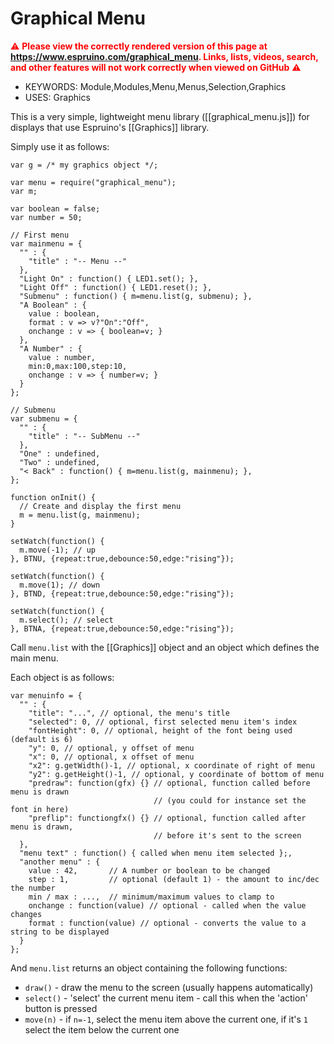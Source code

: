 <!--- Copyright (c) 2017 Gordon Williams, Pur3 Ltd. See the file LICENSE for copying permission. -->
Graphical Menu
==============

<span style="color:red">:warning: **Please view the correctly rendered version of this page at https://www.espruino.com/graphical_menu. Links, lists, videos, search, and other features will not work correctly when viewed on GitHub** :warning:</span>

* KEYWORDS: Module,Modules,Menu,Menus,Selection,Graphics
* USES: Graphics

This is a very simple, lightweight menu library ([[graphical_menu.js]]) for displays that use
Espruino's [[Graphics]] library.

Simply use it as follows:

```
var g = /* my graphics object */;

var menu = require("graphical_menu");
var m;

var boolean = false;
var number = 50;

// First menu
var mainmenu = {
  "" : {
    "title" : "-- Menu --"
  },
  "Light On" : function() { LED1.set(); },
  "Light Off" : function() { LED1.reset(); },
  "Submenu" : function() { m=menu.list(g, submenu); },
  "A Boolean" : {
    value : boolean,
    format : v => v?"On":"Off",
    onchange : v => { boolean=v; }
  },
  "A Number" : {
    value : number,
    min:0,max:100,step:10,
    onchange : v => { number=v; }
  }
};

// Submenu
var submenu = {
  "" : {
    "title" : "-- SubMenu --"
  },
  "One" : undefined,
  "Two" : undefined,
  "< Back" : function() { m=menu.list(g, mainmenu); },
};

function onInit() {
  // Create and display the first menu
  m = menu.list(g, mainmenu);
}

setWatch(function() {
  m.move(-1); // up
}, BTNU, {repeat:true,debounce:50,edge:"rising"});

setWatch(function() {
  m.move(1); // down
}, BTND, {repeat:true,debounce:50,edge:"rising"});

setWatch(function() {
  m.select(); // select
}, BTNA, {repeat:true,debounce:50,edge:"rising"});
```

Call `menu.list` with the [[Graphics]] object and
an object which defines the main menu.

Each object is as follows:

```
var menuinfo = {
  "" : {
    "title": "...", // optional, the menu's title
    "selected": 0, // optional, first selected menu item's index
    "fontHeight": 0, // optional, height of the font being used (default is 6)
    "y": 0, // optional, y offset of menu
    "x": 0, // optional, x offset of menu
    "x2": g.getWidth()-1, // optional, x coordinate of right of menu
    "y2": g.getHeight()-1, // optional, y coordinate of bottom of menu
    "predraw": function(gfx) {} // optional, function called before menu is drawn
                                // (you could for instance set the font in here)
    "preflip": functiongfx() {} // optional, function called after menu is drawn,
                                // before it's sent to the screen
  },
  "menu text" : function() { called when menu item selected };,
  "another menu" : {
    value : 42,       // A number or boolean to be changed
    step : 1,         // optional (default 1) - the amount to inc/dec the number
    min / max : ...,  // minimum/maximum values to clamp to
    onchange : function(value) // optional - called when the value changes
    format : function(value) // optional - converts the value to a string to be displayed
  }
};
```

And `menu.list` returns an object containing the following functions:

* `draw()` - draw the menu to the screen (usually happens automatically)
* `select()` - 'select' the current menu item - call this when the 'action' button is pressed
* `move(n)` - if `n=-1`, select the menu item above the current one, if it's `1` select the item below the current one
